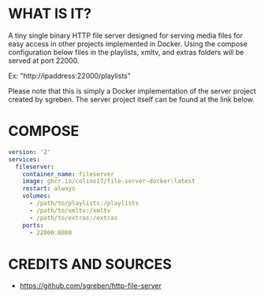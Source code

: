 # WHAT IS IT?

A tiny single binary HTTP file server designed for serving media files for easy access in other projects implemented in Docker. Using the compose configuration below files in the playlists, xmltv, and extras folders will be served at port 22000.

Ex: "http://ipaddress:22000/playlists"

Please note that this is simply a Docker implementation of the server project created by sgreben. The server project itself can be found at the link below.

# COMPOSE

```yaml
version: '2'
services:
  fileserver:
    container_name: fileserver
    image: ghcr.io/colino17/file-server-docker:latest
    restart: always
    volumes:
      - /path/to/playlists:/playlists
      - /path/to/xmltv:/xmltv
      - /path/to/extras:/extras
    ports:
      - 22000:8080
```

# CREDITS AND SOURCES

- https://github.com/sgreben/http-file-server
